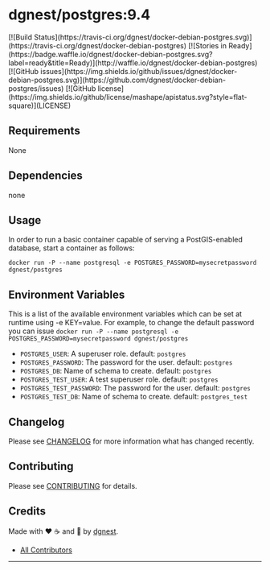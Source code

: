 # dgnest/postgres:9.4

<span class="badges" align="center">
[![Build Status](https://travis-ci.org/dgnest/docker-debian-postgres.svg)](https://travis-ci.org/dgnest/docker-debian-postgres)
[![Stories in Ready](https://badge.waffle.io/dgnest/docker-debian-postgres.svg?label=ready&title=Ready)](http://waffle.io/dgnest/docker-debian-postgres)
[![GitHub issues](https://img.shields.io/github/issues/dgnest/docker-debian-postgres.svg)](https://github.com/dgnest/docker-debian-postgres/issues)
[![GitHub license](https://img.shields.io/github/license/mashape/apistatus.svg?style=flat-square)](LICENSE)
</span>


Requirements
------------

None


## Dependencies

none

## Usage

In order to run a basic container capable of serving a PostGIS-enabled database, start a container as follows:

    docker run -P --name postgresql -e POSTGRES_PASSWORD=mysecretpassword dgnest/postgres

## Environment Variables

This is a list of the available environment variables which can be set at runtime using -e KEY=value.
For example, to change the default password you can issue `docker run -P --name postgresql -e POSTGRES_PASSWORD=mysecretpassword dgnest/postgres`

* `POSTGRES_USER`: A superuser role. default: `postgres`
* `POSTGRES_PASSWORD`: The password for the user. default: `postgres`
* `POSTGRES_DB`: Name of schema to create. default: `postgres`
* `POSTGRES_TEST_USER`: A test superuser role. default: `postgres`
* `POSTGRES_TEST_PASSWORD`: The password for the user. default: `postgres`
* `POSTGRES_TEST_DB`: Name of schema to create. default: `postgres_test`

## Changelog

Please see [CHANGELOG](CHANGELOG.md) for more information what has changed recently.

## Contributing

Please see [CONTRIBUTING](CONTRIBUTING.md) for details.

## Credits

Made with :heart: ️:coffee:️ and :pizza: by [dgnest][link-company].
- [All Contributors][link-contributors]

---

<!-- Other -->

[link-company]: https://github.com/dgnest
[link-author]: https://github.com/luismayta
[link-contributors]: AUTHORS